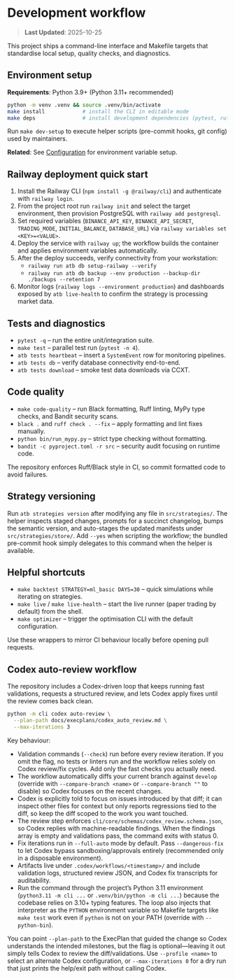 # Development workflow

> **Last Updated**: 2025-10-25

This project ships a command-line interface and Makefile targets that standardise local setup, quality checks, and diagnostics.

## Environment setup

**Requirements**: Python 3.9+ (Python 3.11+ recommended)

```bash
python -m venv .venv && source .venv/bin/activate
make install            # install the CLI in editable mode
make deps               # install development dependencies (pytest, ruff, mypy, etc.)
```

Run `make dev-setup` to execute helper scripts (pre-commit hooks, git config) used by maintainers.

**Related**: See [Configuration](configuration.md) for environment variable setup.

## Railway deployment quick start

1. Install the Railway CLI (`npm install -g @railway/cli`) and authenticate with `railway login`.
2. From the project root run `railway init` and select the target environment, then provision PostgreSQL with `railway add postgresql`.
3. Set required variables (`BINANCE_API_KEY`, `BINANCE_API_SECRET`, `TRADING_MODE`, `INITIAL_BALANCE`, `DATABASE_URL`) via `railway variables set <KEY>=<VALUE>`.
4. Deploy the service with `railway up`; the workflow builds the container and applies environment variables automatically.
5. After the deploy succeeds, verify connectivity from your workstation:
   - `railway run atb db setup-railway --verify`
   - `railway run atb db backup --env production --backup-dir ./backups --retention 7`
6. Monitor logs (`railway logs --environment production`) and dashboards exposed by `atb live-health` to confirm the strategy is processing market data.

## Tests and diagnostics

- `pytest -q` – run the entire unit/integration suite.
- `make test` – parallel test run (`pytest -n 4`).
- `atb tests heartbeat` – insert a `SystemEvent` row for monitoring pipelines.
- `atb tests db` – verify database connectivity end-to-end.
- `atb tests download` – smoke test data downloads via CCXT.

## Code quality

- `make code-quality` – run Black formatting, Ruff linting, MyPy type checks, and Bandit security scans.
- `black .` and `ruff check . --fix` – apply formatting and lint fixes manually.
- `python bin/run_mypy.py` – strict type checking without formatting.
- `bandit -c pyproject.toml -r src` – security audit focusing on runtime code.

The repository enforces Ruff/Black style in CI, so commit formatted code to avoid failures.

## Strategy versioning

Run `atb strategies version` after modifying any file in `src/strategies/`. The helper inspects staged changes, prompts for a
succinct changelog, bumps the semantic version, and auto-stages the updated manifests under `src/strategies/store/`. Add
`--yes` when scripting the workflow; the bundled pre-commit hook simply delegates to this command when the helper is available.

## Helpful shortcuts

- `make backtest STRATEGY=ml_basic DAYS=30` – quick simulations while iterating on strategies.
- `make live` / `make live-health` – start the live runner (paper trading by default) from the shell.
- `make optimizer` – trigger the optimisation CLI with the default configuration.

Use these wrappers to mirror CI behaviour locally before opening pull requests.

## Codex auto-review workflow

The repository includes a Codex-driven loop that keeps running fast validations, requests a structured review, and lets Codex apply fixes until the review comes back clean.

```bash
python -m cli codex auto-review \
  --plan-path docs/execplans/codex_auto_review.md \
  --max-iterations 3
```

Key behaviour:

- Validation commands (`--check`) run before every review iteration. If you omit the flag, no tests or linters run and the workflow relies solely on Codex review/fix cycles. Add only the fast checks you actually need.
- The workflow automatically diffs your current branch against `develop` (override with `--compare-branch <name>` or `--compare-branch ""` to disable) so Codex focuses on the recent changes.
- Codex is explicitly told to focus on issues introduced by that diff; it can inspect other files for context but only reports regressions tied to the diff, so keep the diff scoped to the work you want touched.
- The review step enforces `cli/core/schemas/codex_review.schema.json`, so Codex replies with machine-readable findings. When the findings array is empty and validations pass, the command exits with status 0.
- Fix iterations run in `--full-auto` mode by default. Pass `--dangerous-fix` to let Codex bypass sandboxing/approvals entirely (recommended only in a disposable environment).
- Artifacts live under `.codex/workflows/<timestamp>/` and include validation logs, structured review JSON, and Codex fix transcripts for auditability.
- Run the command through the project’s Python 3.11 environment (`python3.11 -m cli ...` or `.venv/bin/python -m cli ...`) because the codebase relies on 3.10+ typing features. The loop also injects that interpreter as the `PYTHON` environment variable so Makefile targets like `make test` work even if `python` is not on your PATH (override with `--python-bin`).

You can point `--plan-path` to the ExecPlan that guided the change so Codex understands the intended milestones, but the flag is optional—leaving it out simply tells Codex to review the diff/validations. Use `--profile <name>` to select an alternate Codex configuration, or `--max-iterations 0` for a dry run that just prints the help/exit path without calling Codex.
